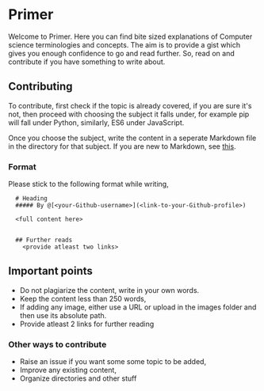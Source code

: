 # Primer

Welcome to Primer. Here you can find bite sized explanations of Computer science terminologies and concepts. The aim is to provide a gist which gives you enough confidence to go and read further. So, read on and contribute if you have something to write about.




## Contributing

To contribute, first check if the topic is already covered, if you are sure it's not, then proceed with choosing the subject it falls under, for example pip will fall under Python, similarly, ES6 under JavaScript.

Once you choose the subject, write the content in a seperate Markdown file in the directory for that subject. If you are new to Markdown, see [this](https://github.com/adam-p/markdown-here/wiki/Markdown-Cheatsheet).


### Format

Please stick to the following format while writing,

```
  # Heading
  ##### By @[<your-Github-username>](<link-to-your-Github-profile>)
  
  <full content here>  
  
  
  ## Further reads
    <provide atleast two links>
```

## Important points
- Do not plagiarize the content, write in your own words.
- Keep the content less than 250 words,
- If adding any image, either use a URL or upload in the images folder and then use its absolute path.
- Provide atleast 2 links for further reading

### Other ways to contribute
- Raise an issue if you want some some topic to be added,
- Improve any existing content,
- Organize directories and other stuff

